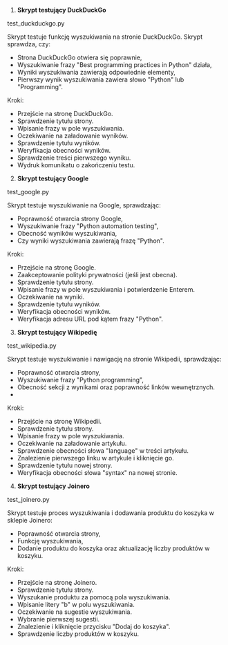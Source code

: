 1. **Skrypt testujący DuckDuckGo**

test_duckduckgo.py

Skrypt testuje funkcję wyszukiwania na stronie DuckDuckGo. Skrypt sprawdza, czy:

- Strona DuckDuckGo otwiera się poprawnie,
- Wyszukiwanie frazy "Best programming practices in Python" działa,
- Wyniki wyszukiwania zawierają odpowiednie elementy,
- Pierwszy wynik wyszukiwania zawiera słowo "Python" lub "Programming".

Kroki:

- Przejście na stronę DuckDuckGo.
- Sprawdzenie tytułu strony.
- Wpisanie frazy w pole wyszukiwania.
- Oczekiwanie na załadowanie wyników.
- Sprawdzenie tytułu wyników.
- Weryfikacja obecności wyników.
- Sprawdzenie treści pierwszego wyniku.
- Wydruk komunikatu o zakończeniu testu.

2. **Skrypt testujący Google** 

test_google.py

Skrypt testuje wyszukiwanie na Google, sprawdzając:

- Poprawność otwarcia strony Google,
- Wyszukiwanie frazy "Python automation testing",
- Obecność wyników wyszukiwania,
- Czy wyniki wyszukiwania zawierają frazę "Python".

Kroki:

- Przejście na stronę Google.
- Zaakceptowanie polityki prywatności (jeśli jest obecna).
- Sprawdzenie tytułu strony.
- Wpisanie frazy w pole wyszukiwania i potwierdzenie Enterem.
- Oczekiwanie na wyniki.
- Sprawdzenie tytułu wyników.
- Weryfikacja obecności wyników.
- Weryfikacja adresu URL pod kątem frazy "Python".

3. **Skrypt testujący Wikipedię**

test_wikipedia.py

Skrypt testuje wyszukiwanie i nawigację na stronie Wikipedii, sprawdzając:

- Poprawność otwarcia strony,
- Wyszukiwanie frazy "Python programming",
- Obecność sekcji z wynikami oraz poprawność linków wewnętrznych.
- 
Kroki:

- Przejście na stronę Wikipedii.
- Sprawdzenie tytułu strony.
- Wpisanie frazy w pole wyszukiwania.
- Oczekiwanie na załadowanie artykułu.
- Sprawdzenie obecności słowa "language" w treści artykułu.
- Znalezienie pierwszego linku w artykule i kliknięcie go.
- Sprawdzenie tytułu nowej strony.
- Weryfikacja obecności słowa "syntax" na nowej stronie.
4. **Skrypt testujący Joinero**

test_joinero.py

Skrypt testuje proces wyszukiwania i dodawania produktu do koszyka w sklepie Joinero:

- Poprawność otwarcia strony,
- Funkcję wyszukiwania,
- Dodanie produktu do koszyka oraz aktualizację liczby produktów w koszyku.

Kroki:

- Przejście na stronę Joinero.
- Sprawdzenie tytułu strony.
- Wyszukanie produktu za pomocą pola wyszukiwania.
- Wpisanie litery "b" w polu wyszukiwania.
- Oczekiwanie na sugestie wyszukiwania.
- Wybranie pierwszej sugestii.
- Znalezienie i kliknięcie przycisku "Dodaj do koszyka".
- Sprawdzenie liczby produktów w koszyku.